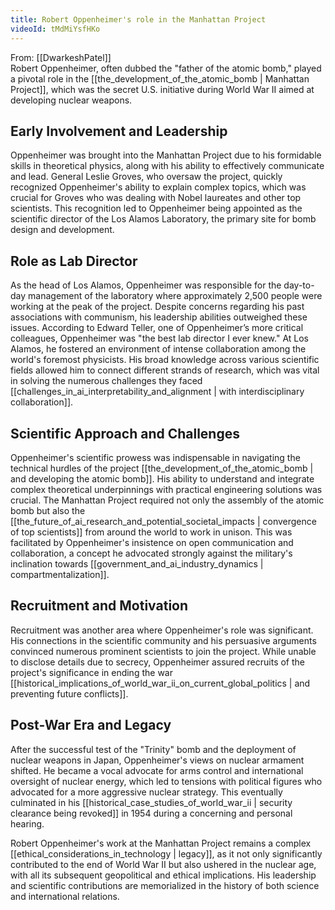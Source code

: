 ```yaml
---
title: Robert Oppenheimer's role in the Manhattan Project
videoId: tMdMiYsfHKo
---
```


From: [[DwarkeshPatel]] <br/> 
Robert Oppenheimer, often dubbed the "father of the atomic bomb," played a pivotal role in the [[the_development_of_the_atomic_bomb | Manhattan Project]], which was the secret U.S. initiative during World War II aimed at developing nuclear weapons.

## Early Involvement and Leadership

Oppenheimer was brought into the Manhattan Project due to his formidable skills in theoretical physics, along with his ability to effectively communicate and lead. General Leslie Groves, who oversaw the project, quickly recognized Oppenheimer's ability to explain complex topics, which was crucial for Groves who was dealing with Nobel laureates and other top scientists. This recognition led to Oppenheimer being appointed as the scientific director of the Los Alamos Laboratory, the primary site for bomb design and development.

## Role as Lab Director

As the head of Los Alamos, Oppenheimer was responsible for the day-to-day management of the laboratory where approximately 2,500 people were working at the peak of the project. Despite concerns regarding his past associations with communism, his leadership abilities outweighed these issues. According to Edward Teller, one of Oppenheimer’s more critical colleagues, Oppenheimer was "the best lab director I ever knew." At Los Alamos, he fostered an environment of intense collaboration among the world's foremost physicists. His broad knowledge across various scientific fields allowed him to connect different strands of research, which was vital in solving the numerous challenges they faced [[challenges_in_ai_interpretability_and_alignment | with interdisciplinary collaboration]].

## Scientific Approach and Challenges

Oppenheimer's scientific prowess was indispensable in navigating the technical hurdles of the project [[the_development_of_the_atomic_bomb | and developing the atomic bomb]]. His ability to understand and integrate complex theoretical underpinnings with practical engineering solutions was crucial. The Manhattan Project required not only the assembly of the atomic bomb but also the [[the_future_of_ai_research_and_potential_societal_impacts | convergence of top scientists]] from around the world to work in unison. This was facilitated by Oppenheimer's insistence on open communication and collaboration, a concept he advocated strongly against the military's inclination towards [[government_and_ai_industry_dynamics | compartmentalization]].

## Recruitment and Motivation

Recruitment was another area where Oppenheimer's role was significant. His connections in the scientific community and his persuasive arguments convinced numerous prominent scientists to join the project. While unable to disclose details due to secrecy, Oppenheimer assured recruits of the project's significance in ending the war [[historical_implications_of_world_war_ii_on_current_global_politics | and preventing future conflicts]].

## Post-War Era and Legacy

After the successful test of the "Trinity" bomb and the deployment of nuclear weapons in Japan, Oppenheimer's views on nuclear armament shifted. He became a vocal advocate for arms control and international oversight of nuclear energy, which led to tensions with political figures who advocated for a more aggressive nuclear strategy. This eventually culminated in his [[historical_case_studies_of_world_war_ii | security clearance being revoked]] in 1954 during a concerning and personal hearing.

Robert Oppenheimer's work at the Manhattan Project remains a complex [[ethical_considerations_in_technology | legacy]], as it not only significantly contributed to the end of World War II but also ushered in the nuclear age, with all its subsequent geopolitical and ethical implications. His leadership and scientific contributions are memorialized in the history of both science and international relations.